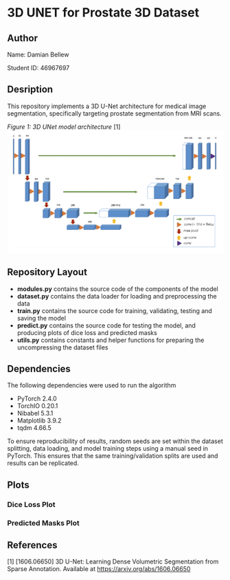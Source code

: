 # 3D UNET for Prostate 3D Dataset
## Author

Name: Damian Bellew

Student ID: 46967697

## Desription

This repository implements a 3D U-Net architecture for medical image segmentation, specifically targeting prostate segmentation from MRI scans.

*Figure 1: 3D UNet model architecture* [1]
![3d_unet_architecture](images/3d_unet_architecture.png)

## Repository Layout

- **modules.py** contains the source code of the components of the model
- **dataset.py** contains the data loader for loading and preprocessing the data
- **train.py** contains the source code for training, validating, testing and saving the model
- **predict.py** contains the source code for testing the model, and producing plots of dice loss and predicted masks
- **utils.py** contains constants and helper functions for preparing the uncompressing the dataset files

## Dependencies

The following dependencies were used to run the algorithm

- PyTorch 2.4.0
- TorchIO 0.20.1
- Nibabel 5.3.1
- Matplotlib 3.9.2
- tqdm 4.66.5

To ensure reproducibility of results, random seeds are set within the dataset splitting, data loading, and model training steps using a manual seed in PyTorch. This ensures that the same training/validation splits are used and results can be replicated.

## Plots

### Dice Loss Plot

### Predicted Masks Plot

## References
[1] [1606.06650] 3D U-Net: Learning Dense Volumetric Segmentation from Sparse Annotation. Available at https://arxiv.org/abs/1606.06650